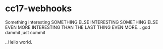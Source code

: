 # cc17-webhooks
Something interesting
SOMETHING ELSE INTERESTING
SOMETHING ELSE EVEN MORE INTERESTING THAN THE LAST THING
EVEN MORE... god dammit just commit


..Hello world.
